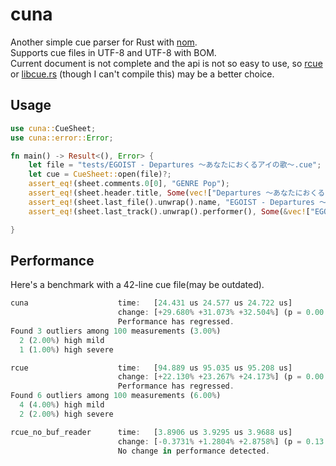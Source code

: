# cuna

Another simple cue parser for Rust with [nom](https://github.com/Geal/nom).  
Supports cue files in UTF-8 and UTF-8 with BOM.  
Current document is not complete and the api is not so easy to use, so [rcue](https://github.com/gyng/rcue) or [libcue.rs](https://github.com/mistydemeo/libcue.rs) (though I can't compile this) may be a better choice.

## Usage
```rust
use cuna::CueSheet;
use cuna::error::Error;

fn main() -> Result<(), Error> {
    let file = "tests/EGOIST - Departures ～あなたにおくるアイの歌～.cue";
    let cue = CueSheet::open(file)?;
    assert_eq!(sheet.comments.0[0], "GENRE Pop");
    assert_eq!(sheet.header.title, Some(vec!["Departures ～あなたにおくるアイの歌～".to_owned()]));
    assert_eq!(sheet.last_file().unwrap().name, "EGOIST - Departures ～あなたにおくるアイの歌～.flac");
    assert_eq!(sheet.last_track().unwrap().performer(), Some(&vec!["EGOIST".to_owned()]));

}
```

## Performance
Here's a benchmark with a 42-line cue file(may be outdated).
``` rust
cuna                    time:   [24.431 us 24.577 us 24.722 us]
                        change: [+29.680% +31.073% +32.504%] (p = 0.00 < 0.05)
                        Performance has regressed.
Found 3 outliers among 100 measurements (3.00%)
  2 (2.00%) high mild
  1 (1.00%) high severe

rcue                    time:   [94.889 us 95.035 us 95.208 us]
                        change: [+22.130% +23.267% +24.173%] (p = 0.00 < 0.05)
                        Performance has regressed.
Found 6 outliers among 100 measurements (6.00%)
  4 (4.00%) high mild
  2 (2.00%) high severe

rcue_no_buf_reader      time:   [3.8906 us 3.9295 us 3.9688 us]
                        change: [-0.3731% +1.2804% +2.8758%] (p = 0.13 > 0.05)
                        No change in performance detected.
```